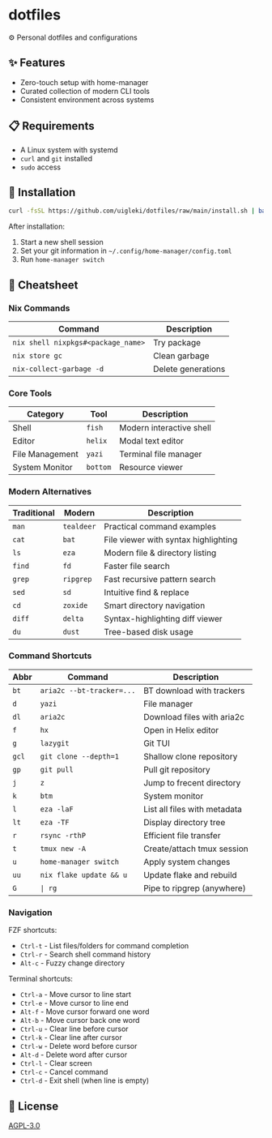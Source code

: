 # dotfiles

⚙️ Personal dotfiles and configurations

## ✨ Features

- Zero-touch setup with home-manager
- Curated collection of modern CLI tools
- Consistent environment across systems

## 📋 Requirements

- A Linux system with systemd
- `curl` and `git` installed
- `sudo` access

## 🚀 Installation

```bash
curl -fsSL https://github.com/uigleki/dotfiles/raw/main/install.sh | bash
```

After installation:

1. Start a new shell session
2. Set your git information in `~/.config/home-manager/config.toml`
3. Run `home-manager switch`

## 📝 Cheatsheet

### Nix Commands

| Command                            | Description        |
| ---------------------------------- | ------------------ |
| `nix shell nixpkgs#<package_name>` | Try package        |
| `nix store gc`                     | Clean garbage      |
| `nix-collect-garbage -d`           | Delete generations |

### Core Tools

| Category        | Tool     | Description              |
| --------------- | -------- | ------------------------ |
| Shell           | `fish`   | Modern interactive shell |
| Editor          | `helix`  | Modal text editor        |
| File Management | `yazi`   | Terminal file manager    |
| System Monitor  | `bottom` | Resource viewer          |

### Modern Alternatives

| Traditional | Modern     | Description                          |
| ----------- | ---------- | ------------------------------------ |
| `man`       | `tealdeer` | Practical command examples           |
| `cat`       | `bat`      | File viewer with syntax highlighting |
| `ls`        | `eza`      | Modern file & directory listing      |
| `find`      | `fd`       | Faster file search                   |
| `grep`      | `ripgrep`  | Fast recursive pattern search        |
| `sed`       | `sd`       | Intuitive find & replace             |
| `cd`        | `zoxide`   | Smart directory navigation           |
| `diff`      | `delta`    | Syntax-highlighting diff viewer      |
| `du`        | `dust`     | Tree-based disk usage                |

### Command Shortcuts

| Abbr  | Command                   | Description                  |
| ----- | ------------------------- | ---------------------------- |
| `bt`  | `aria2c --bt-tracker=...` | BT download with trackers    |
| `d`   | `yazi`                    | File manager                 |
| `dl`  | `aria2c`                  | Download files with aria2c   |
| `f`   | `hx`                      | Open in Helix editor         |
| `g`   | `lazygit`                 | Git TUI                      |
| `gcl` | `git clone --depth=1`     | Shallow clone repository     |
| `gp`  | `git pull`                | Pull git repository          |
| `j`   | `z`                       | Jump to frecent directory    |
| `k`   | `btm`                     | System monitor               |
| `l`   | `eza -laF`                | List all files with metadata |
| `lt`  | `eza -TF`                 | Display directory tree       |
| `r`   | `rsync -rthP`             | Efficient file transfer      |
| `t`   | `tmux new -A`             | Create/attach tmux session   |
| `u`   | `home-manager switch`     | Apply system changes         |
| `uu`  | `nix flake update && u`   | Update flake and rebuild     |
| `G`   | `\| rg`                   | Pipe to ripgrep (anywhere)   |

### Navigation

FZF shortcuts:

- `Ctrl-t` - List files/folders for command completion
- `Ctrl-r` - Search shell command history
- `Alt-c` - Fuzzy change directory

Terminal shortcuts:

- `Ctrl-a` - Move cursor to line start
- `Ctrl-e` - Move cursor to line end
- `Alt-f` - Move cursor forward one word
- `Alt-b` - Move cursor back one word
- `Ctrl-u` - Clear line before cursor
- `Ctrl-k` - Clear line after cursor
- `Ctrl-w` - Delete word before cursor
- `Alt-d` - Delete word after cursor
- `Ctrl-l` - Clear screen
- `Ctrl-c` - Cancel command
- `Ctrl-d` - Exit shell (when line is empty)

## 📄 License

[AGPL-3.0](LICENSE)

